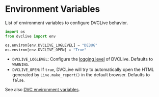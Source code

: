 # Environment Variables

List of environment variables to configure DVCLive behavior.

```py
import os
from dvclive import env

os.environ[env.DVCLIVE_LOGLEVEL] = "DEBUG"
os.environ[env.DVCLIVE_OPEN] = "True"
```

- `DVCLIVE_LOGLEVEL`: Configure the
  [logging level](https://docs.python.org/3/library/logging.html#logging-levels)
  of DVCLive. Defaults to `WARNING`.
- `DVCLIVE_OPEN`: If `true`, DVCLive will try to automatically open the HTML
  generated by `Live.make_report()` in the default browser. Defaults to `false`.

See also [DVC environment variables](/doc/user-guide/env).
